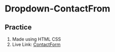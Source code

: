 # Dropdown-ContactFrom
## Practice
1) Made using HTML CSS
2) Live Link: [ContactForm](https://cyb3rghoul.github.io/Dropdown-ContactFrom/)
